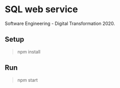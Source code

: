 # SQL web service

Software Engineering - Digital Transformation 2020.

## Setup

> npm install

## Run

> npm start
